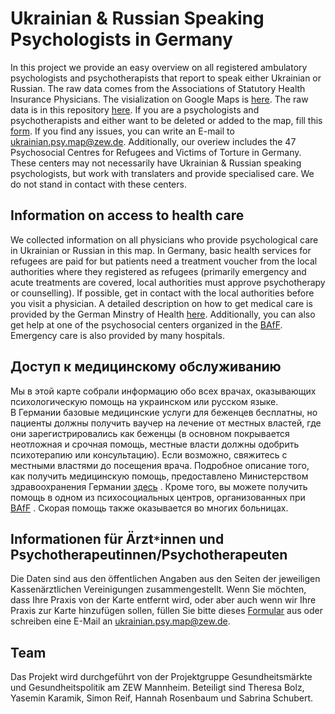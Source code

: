 # Ukrainian & Russian Speaking Psychologists in Germany
In this project we provide an easy overview on all registered ambulatory psychologists and psychotherapists that report to speak either Ukrainian or Russian. The raw data comes from the Associations of Statutory Health Insurance Physicians. The visialization on Google Maps is [here](https://www.google.com/maps/d/edit?mid=1rskrjh_rV8h3ESh8YFh9HFMvQGd2a-N8&usp=sharing). The raw data is in this repository [here](https://github.com/simonreif/ukrainian_psy_DE/blob/main/Liste_Therapeuten.xlsx). If you are a psychologists and psychotherapists and either want to be deleted or added to the map, fill this [form](https://forms.gle/86xUCctrSW3W2R929). If you find any issues, you can write an E-mail to ukrainian.psy.map@zew.de.
Additionally, our overiew includes the 47 Psychosocial Centres for Refugees and Victims of Torture in Germany. These centers may not necessarily have Ukrainian & Russian speaking psychologists, but work with translaters and provide specialised care. We do not stand in contact with these centers.

## Information on access to health care
We collected information on all physicians who provide psychological care in Ukrainian or Russian in this map. In Germany, basic health services for refugees are paid for but patients need a treatment voucher from the local authorities where they registered as refugees (primarily emergency and acute treatments are covered, local authorities must approve psychotherapy or counselling). If possible, get in contact with the local authorities before you visit a physician. A detailed description on how to get medical care is provided by the German Minstry of Health [here](https://www.bundesgesundheitsministerium.de/fileadmin/Dateien/5_Publikationen/Gesundheit/Broschueren/Ratgeber_Asylsuchende_EN_web.pdf). Additionally, you can also get help at one of the psychosocial centers organized in the [BAfF](https://www.baff-zentren.org/english/). Emergency care is also provided by many hospitals.

## Доступ к медицинскому обслуживанию
Мы в этой карте собрали информацию обо всех врачах, оказывающих психологическую помощь на украинском или русском языке.  
В Германии базовые медицинские услуги для беженцев бесплатны, но пациенты должны получить ваучер на лечение от местных властей, где они зарегистрировались как беженцы (в основном покрывается неотложная и срочная помощь, местные власти должны одобрить психотерапию или консультацию). Если возможно, свяжитесь с местными властями до посещения врача. Подробное описание того, как получить медицинскую помощь, предоставлено Министерством здравоохранения Германии [здесь](https://www.bundesgesundheitsministerium.de/fileadmin/Dateien/5_Publikationen/Gesundheit/Broschueren/Ratgeber_Asylsuchende_EN_web.pdf) . Кроме того, вы можете получить помощь в одном из психосоциальных центров, организованных при [BAfF](https://www.baff-zentren.org/english/) . Скорая помощь также оказывается во многих больницах.  


## Informationen für Ärzt`*`innen und Psychotherapeutinnen/Psychotherapeuten
Die Daten sind aus den öffentlichen Angaben aus den Seiten der jeweiligen Kassenärztlichen Vereinigungen zusammengestellt. Wenn Sie möchten, dass Ihre Praxis von der Karte entfernt wird, oder aber auch wenn wir Ihre Praxis zur Karte hinzufügen sollen, füllen Sie bitte dieses [Formular](https://forms.gle/86xUCctrSW3W2R929) aus oder schreiben eine E-Mail an ukrainian.psy.map@zew.de.


## Team
Das Projekt wird durchgeführt von der Projektgruppe Gesundheitsmärkte und Gesundheitspolitik am ZEW Mannheim. Beteiligt sind Theresa Bolz, Yasemin Karamik, Simon Reif, Hannah Rosenbaum und Sabrina Schubert. 
